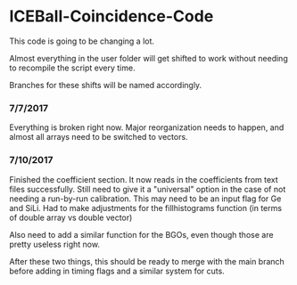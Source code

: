 # ICEBall-Coincidence-Code

This code is going to be changing a lot.

Almost everything in the user folder will get shifted to work without needing to recompile the script every time. 

Branches for these shifts will be named accordingly.

### 7/7/2017
Everything is broken right now. Major reorganization needs to happen, and almost all arrays need to be switched to vectors.

### 7/10/2017
Finished the coefficient section. It now reads in the coefficients from text files successfully. Still need to give it a "universal" option in the case of not needing a run-by-run calibration. This may need to be an input flag for Ge and SiLi. Had to make adjustments for the fillhistograms function (in terms of double array vs double vector)

Also need to add a similar function for the BGOs, even though those are pretty useless right now. 

After these two things, this should be ready to merge with the main branch before adding in timing flags and a similar system for cuts.

